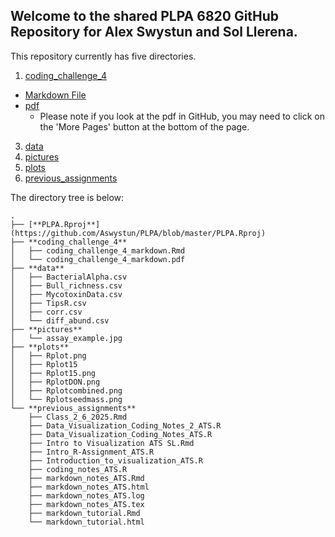 ## Welcome to the shared PLPA 6820 GitHub Repository for Alex Swystun and Sol Llerena.

This repository currently has five directories. 
1. [coding_challenge_4](https://github.com/Aswystun/PLPA/tree/master/coding_challenge_4)
- [Markdown File](https://github.com/Aswystun/PLPA/blob/master/coding_challenge_4/coding_challenge_4_markdown.Rmd)
- [pdf](https://github.com/Aswystun/PLPA/blob/master/coding_challenge_4/coding_challenge_4_markdown.pdf)
  - Please note if you look at the pdf in GitHub, you may need to click on the 'More Pages' button at the bottom of the page. 
3. [data](https://github.com/Aswystun/PLPA/tree/master/data)
4. [pictures](https://github.com/Aswystun/PLPA/tree/master/pictures)
5. [plots](https://github.com/Aswystun/PLPA/tree/master/plots)
6. [previous_assignments](https://github.com/Aswystun/PLPA/tree/master/previous_assignments)


The directory tree is below: 
```
.
├── [**PLPA.Rproj**](https://github.com/Aswystun/PLPA/blob/master/PLPA.Rproj)
├── **coding_challenge_4**
│   ├── coding_challenge_4_markdown.Rmd
│   └── coding_challenge_4_markdown.pdf
├── **data**
│   ├── BacterialAlpha.csv
│   ├── Bull_richness.csv
│   ├── MycotoxinData.csv
│   ├── TipsR.csv
│   ├── corr.csv
│   └── diff_abund.csv
├── **pictures**
│   └── assay_example.jpg
├── **plots**
│   ├── Rplot.png
│   ├── Rplot15
│   ├── Rplot15.png
│   ├── RplotDON.png
│   ├── Rplotcombined.png
│   └── Rplotseedmass.png
└── **previous_assignments**
    ├── Class_2_6_2025.Rmd
    ├── Data_Visualization_Coding_Notes_2_ATS.R
    ├── Data_Visualization_Coding_Notes_ATS.R
    ├── Intro to Visualization ATS SL.Rmd
    ├── Intro_R-Assignment_ATS.R
    ├── Introduction_to_visualization_ATS.R
    ├── coding_notes_ATS.R
    ├── markdown_notes_ATS.Rmd
    ├── markdown_notes_ATS.html
    ├── markdown_notes_ATS.log
    ├── markdown_notes_ATS.tex
    ├── markdown_tutorial.Rmd
    └── markdown_tutorial.html
```
